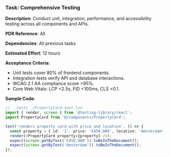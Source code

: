 ### Task: Comprehensive Testing

**Description**: Conduct unit, integration, performance, and accessibility testing across all components and APIs.

**PDR Reference**: All

**Dependencies**: All previous tasks

**Estimated Effort**: 12 hours

**Acceptance Criteria**:

- Unit tests cover 80% of frontend components.
- Integration tests verify API and database interactions.
- WCAG 2.1 AA compliance score >95%.
- Core Web Vitals: LCP <2.5s, FID <100ms, CLS <0.1.

**Sample Code**:

```ts
// __tests__/PropertyCard.test.tsx
import { render, screen } from '@testing-library/react';
import PropertyCard from '@/components/PropertyCard';

test('renders property card with price and location', () => {
  const property = { id: '1', price: '€450,000', location: 'Amsterdam', bedrooms: 3, bathrooms: 2, size: 120, image: '/test.jpg' };
  render(<PropertyCard property={property} />);
  expect(screen.getByText('€450,000')).toBeInTheDocument();
  expect(screen.getByText('Amsterdam')).toBeInTheDocument();
});
```
